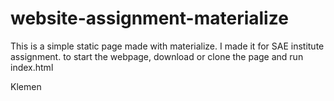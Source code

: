 # website-assignment-materialize

This is a simple static page made with materialize. I made it for SAE institute assignment. to start the webpage, 
download or clone the page and run index.html

Klemen
